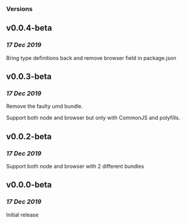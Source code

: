 ### Versions

## v0.0.4-beta

### _17 Dec 2019_

Bring type definitions back and remove browser field in package.json

## v0.0.3-beta

### _17 Dec 2019_

Remove the faulty umd bundle.

Support both node and browser but only with CommonJS and polyfills.

## v0.0.2-beta

### _17 Dec 2019_

Support both node and browser with 2 different bundles

## v0.0.0-beta

### _17 Dec 2019_

Initial release
